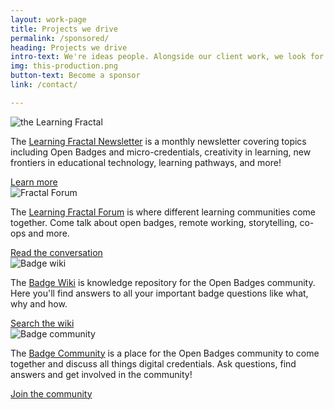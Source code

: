 ```yaml
---
layout: work-page
title: Projects we drive
permalink: /sponsored/
heading: Projects we drive
intro-text: We're ideas people. Alongside our client work, we look for sponsorship and try to help the communities we're involved in with initiatives like...
img: this-production.png
button-text: Become a sponsor
link: /contact/

---
```

<div class="row">
    <div class="col s12 m7 l4">
      <div class="card">
        <div class="card-logo row center-align">
          <img src="{{ "/" | relative_url }}assets/images/learning-fractal-logo.png" class="responsive-img" alt="the Learning Fractal">
          <!--<span class="card-title">the Learning Fractal</span>-->
        </div>
        <div class="card-content">
          <p>The <a href="{{ "/" | relative_url }}newsletter">Learning Fractal Newsletter</a> is a monthly newsletter covering topics including Open Badges and micro-credentials, creativity in learning, new frontiers in educational technology, learning pathways, and more!</p>
        </div>
         <div class="card-action">
          <a href="{{ "/" | relative_url }}newsletter">Learn more</a><br/>
        </div>
      </div>
     </div>
    <div class="col s12 m7 l4">
	<div class="card">
        <div class="card-logo row center-align">
          <img src="{{ "/" | relative_url }}assets/images/work/fractal-forum.png" class="responsive-img" alt="Fractal Forum">
          <!--<span class="card-title">Fractal Forum</span>-->
        </div>
        <div class="card-content">
		<p>The <a href="https://learningfractal.com">Learning Fractal Forum</a> is where different learning communities come together. Come talk about open badges, remote working, storytelling, co-ops and more. </p>
        </div>
         <div class="card-action">
          <a href="https://learningfractal.com">Read the conversation</a><br/>
        </div>
      </div>	    
    </div>	
    <div class="col s12 m7 l4">
	<div class="card">
        <div class="card-logo row center-align">
          <img src="{{ "/" | relative_url }}assets/images/work/badge-wiki-logo.png" class="responsive-img" alt="Badge wiki">
          <!--<span class="card-title">Fractal Forum</span>-->
        </div>
        <div class="card-content">
		<p>The <a href="https://badge.wiki">Badge Wiki</a> is knowledge repository for the Open Badges community. Here you'll find answers to all your important badge questions like what, why and how. </p>
        </div>
         <div class="card-action">
          <a href="https://badge.wiki">Search the wiki</a><br/>
        </div>
      </div>	    
    </div>	
     <div class="col s12 m7 l4">
	<div class="card">
        <div class="card-logo row center-align">
          <img src="{{ "/" | relative_url }}assets/images/work/badge-community.png" class="responsive-img" alt="Badge community">
          <!--<span class="card-title">Fractal Forum</span>-->
        </div>
        <div class="card-content">
		<p>The <a href="https://learningfractal.com">Badge Community</a> is a place for the Open Badges community to come together and discuss all things digital credentials. Ask questions, find answers and get involved in the community! </p>
        </div>
         <div class="card-action">
          <a href="https://learningfractal.com">Join the community</a><br/>
        </div>
      </div>	    
    </div>	
</div>
